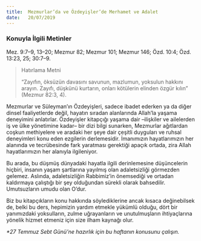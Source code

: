 ```yaml
---
title:  Mezmurlar’da ve Özdeyişler’de Merhamet ve Adalet
date:   20/07/2019
---
```


### Konuyla İlgili Metinler
Mez. 9:7–9, 13–20; Mezmur 82; Mezmur 101; Mezmur 146; Özd. 10:4; Özd. 13:23, 25; 30:7–9.

> <p>Hatırlama Metni</p>
> “Zayıfın, öksüzün davasını savunun, mazlumun, yoksulun hakkını arayın. Zayıfı, düşkünü kurtarın, onları kötülerin elinden özgür kılın” (Mezmur 82:3, 4).

Mezmurlar ve Süleyman’ın Özdeyişleri, sadece ibadet ederken ya da diğer dinsel faaliyetlerde değil, hayatın sıradan alanlarında Allah’la yaşama deneyimini anlatırlar. Özdeyişler kitapçığı yaşama dair –ilişkiler ve ailelerden iş ve ülke yönetimine kadar– bir dizi bilgi sunarken, Mezmurlar ağıtlardan coşkun methiyelere ve aradaki her şeye dair çeşitli duyguları ve ruhsal deneyimleri konu eden ezgilerin derlemesidir. İmanımızın hayatlarımızın her alanında ve tecrübesinde fark yaratması gerektiği apaçık ortada, zira Allah hayatlarımızın her alanıyla ilgileniyor.

Bu arada, bu düşmüş dünyadaki hayatla ilgili derinlemesine düşüncelerin hiçbiri, insanın yaşam şartlarına yayılmış olan adaletsizliği görmezden gelemez. Aslında, adaletsizliğin Rabbimiz’in önemsediği ve ortadan kaldırmaya çalıştığı bir şey olduğundan sürekli olarak bahsedilir. Umutsuzların umudu olan O’dur.

Biz bu kitapçıkların konu hakkında söylediklerine ancak kısaca değinebilsek de, belki bu ders, hepimizin yardım etmekle yükümlü olduğu, dört bir yanımızdaki yoksulların, zulme uğrayanların ve unutulmuşların ihtiyaçlarına yönelik hizmet etmeniz için size ilham kaynağı olur.

_*27 Temmuz Sebt Günü’ne hazırlık için bu haftanın konusunu çalışın._